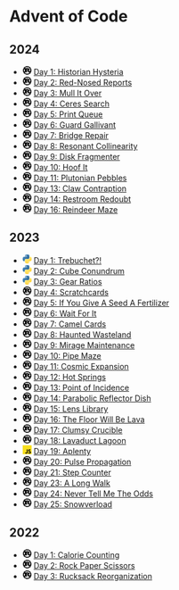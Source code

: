# Advent of Code

## 2024

- <img src="res/lang-rust.svg" width="16" /> [Day 1: Historian Hysteria](2024/src/day_01)
- <img src="res/lang-rust.svg" width="16" /> [Day 2: Red-Nosed Reports](2024/src/day_02)
- <img src="res/lang-rust.svg" width="16" /> [Day 3: Mull It Over](2024/src/day_03)
- <img src="res/lang-rust.svg" width="16" /> [Day 4: Ceres Search](2024/src/day_04)
- <img src="res/lang-rust.svg" width="16" /> [Day 5: Print Queue](2024/src/day_05)
- <img src="res/lang-rust.svg" width="16" /> [Day 6: Guard Gallivant](2024/src/day_06)
- <img src="res/lang-rust.svg" width="16" /> [Day 7: Bridge Repair](2024/src/day_07)
- <img src="res/lang-rust.svg" width="16" /> [Day 8: Resonant Collinearity](2024/src/day_08)
- <img src="res/lang-rust.svg" width="16" /> [Day 9: Disk Fragmenter](2024/src/day_09)
- <img src="res/lang-rust.svg" width="16" /> [Day 10: Hoof It](2024/src/day_10)
- <img src="res/lang-rust.svg" width="16" /> [Day 11: Plutonian Pebbles](2024/src/day_11)
- <img src="res/lang-rust.svg" width="16" /> [Day 13: Claw Contraption](2024/src/day_13)
- <img src="res/lang-rust.svg" width="16" /> [Day 14: Restroom Redoubt](2024/src/day_14)
- <img src="res/lang-rust.svg" width="16" /> [Day 16: Reindeer Maze](2024/src/day_16)

## 2023

- <img src="res/lang-python.svg" width="16" /> [Day 1: Trebuchet?!](2023/src/day_01)
- <img src="res/lang-python.svg" width="16" /> [Day 2: Cube Conundrum](2023/src/day_02)
- <img src="res/lang-python.svg" width="16" /> [Day 3: Gear Ratios](2023/src/day_03)
- <img src="res/lang-rust.svg" width="16" /> [Day 4: Scratchcards](2023/src/day_04)
- <img src="res/lang-rust.svg" width="16" /> [Day 5: If You Give A Seed A Fertilizer](2023/src/day_05)
- <img src="res/lang-rust.svg" width="16" /> [Day 6: Wait For It](2023/src/day_06)
- <img src="res/lang-rust.svg" width="16" /> [Day 7: Camel Cards](2023/src/day_07)
- <img src="res/lang-rust.svg" width="16" /> [Day 8: Haunted Wasteland](2023/src/day_08)
- <img src="res/lang-rust.svg" width="16" /> [Day 9: Mirage Maintenance](2023/src/day_09)
- <img src="res/lang-rust.svg" width="16" /> [Day 10: Pipe Maze](2023/src/day_10)
- <img src="res/lang-rust.svg" width="16" /> [Day 11: Cosmic Expansion](2023/src/day_11)
- <img src="res/lang-rust.svg" width="16" /> [Day 12: Hot Springs](2023/src/day_12)
- <img src="res/lang-rust.svg" width="16" /> [Day 13: Point of Incidence](2023/src/day_13)
- <img src="res/lang-rust.svg" width="16" /> [Day 14: Parabolic Reflector Dish](2023/src/day_14)
- <img src="res/lang-rust.svg" width="16" /> [Day 15: Lens Library](2023/src/day_15)
- <img src="res/lang-rust.svg" width="16" /> [Day 16: The Floor Will Be Lava](2023/src/day_16)
- <img src="res/lang-rust.svg" width="16" /> [Day 17: Clumsy Crucible](2023/src/day_17)
- <img src="res/lang-rust.svg" width="16" /> [Day 18: Lavaduct Lagoon](2023/src/day_18)
- <img src="res/lang-js.svg" width="16" /> [Day 19: Aplenty](2023/src/day_19)
- <img src="res/lang-rust.svg" width="16" /> [Day 20: Pulse Propagation](2023/src/day_20)
- <img src="res/lang-rust.svg" width="16" /> [Day 21: Step Counter](2023/src/day_21)
- <img src="res/lang-rust.svg" width="16" /> [Day 23: A Long Walk](2023/src/day_23)
- <img src="res/lang-rust.svg" width="16" /> [Day 24: Never Tell Me The Odds](2023/src/day_24)
- <img src="res/lang-rust.svg" width="16" /> [Day 25: Snowverload](2023/src/day_25)

## 2022

- <img src="res/lang-rust.svg" width="16" /> [Day 1: Calorie Counting](2022/src/day_01)
- <img src="res/lang-rust.svg" width="16" /> [Day 2: Rock Paper Scissors](2022/src/day_02)
- <img src="res/lang-rust.svg" width="16" /> [Day 3: Rucksack Reorganization](2022/src/day_03)

